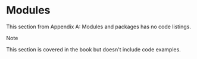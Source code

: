 # Modules

This section from Appendix A: Modules and packages has no code listings.

> [!NOTE]
> This section is covered in the book but doesn't include code examples.
